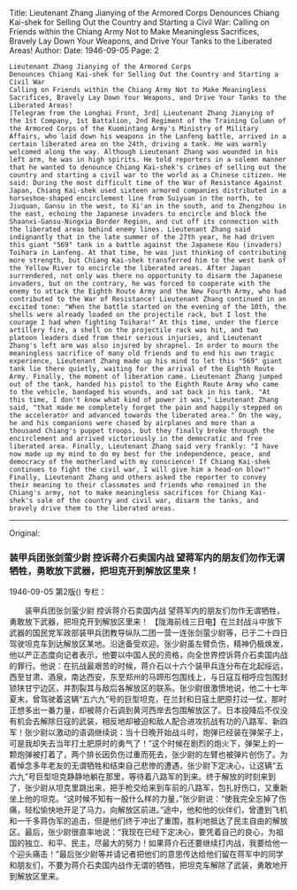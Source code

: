 Title: Lieutenant Zhang Jianying of the Armored Corps Denounces Chiang Kai-shek for Selling Out the Country and Starting a Civil War: Calling on Friends within the Chiang Army Not to Make Meaningless Sacrifices, Bravely Lay Down Your Weapons, and Drive Your Tanks to the Liberated Areas!
Author:
Date: 1946-09-05
Page: 2

    Lieutenant Zhang Jianying of the Armored Corps
    Denounces Chiang Kai-shek for Selling Out the Country and Starting a Civil War
    Calling on Friends within the Chiang Army Not to Make Meaningless Sacrifices, Bravely Lay Down Your Weapons, and Drive Your Tanks to the Liberated Areas!
    [Telegram from the Longhai Front, 3rd] Lieutenant Zhang Jianying of the 1st Company, 1st Battalion, 2nd Regiment of the Training Column of the Armored Corps of the Kuomintang Army's Ministry of Military Affairs, who laid down his weapons in the Lanfeng battle, arrived in a certain liberated area on the 24th, driving a tank. He was warmly welcomed along the way. Although Lieutenant Zhang was wounded in his left arm, he was in high spirits. He told reporters in a solemn manner that he wanted to denounce Chiang Kai-shek's crimes of selling out the country and starting a civil war to the world as a Chinese citizen. He said: During the most difficult time of the War of Resistance Against Japan, Chiang Kai-shek used sixteen armored companies distributed in a horseshoe-shaped encirclement line from Suiyuan in the north, to Jiuquan, Gansu in the west, to Xi'an in the south, and to Zhengzhou in the east, echoing the Japanese invaders to encircle and block the Shaanxi-Gansu-Ningxia Border Region, and cut off its connection with the liberated areas behind enemy lines. Lieutenant Zhang said indignantly that in the late summer of the 27th year, he had driven this giant "569" tank in a battle against the Japanese Kou (invaders) Toihara in Lanfeng. At that time, he was just thinking of contributing more strength, but Chiang Kai-shek transferred him to the west bank of the Yellow River to encircle the liberated areas. After Japan surrendered, not only was there no opportunity to disarm the Japanese invaders, but on the contrary, he was forced to cooperate with the enemy to attack the Eighth Route Army and the New Fourth Army, who had contributed to the War of Resistance! Lieutenant Zhang continued in an excited tone: "When the battle started on the evening of the 10th, the shells were already loaded on the projectile rack, but I lost the courage I had when fighting Toihara!" At this time, under the fierce artillery fire, a shell on the projectile rack was hit, and two platoon leaders died from their serious injuries, and Lieutenant Zhang's left arm was also injured by shrapnel. In order to mourn the meaningless sacrifice of many old friends and to end his own tragic experience, Lieutenant Zhang made up his mind to let this "569" giant tank lie there quietly, waiting for the arrival of the Eighth Route Army. Finally, the moment of liberation came. Lieutenant Zhang jumped out of the tank, handed his pistol to the Eighth Route Army who came to the vehicle, bandaged his wounds, and sat back in his tank. "At this time, I don't know what kind of power it was," Lieutenant Zhang said, "that made me completely forget the pain and happily stepped on the accelerator and advanced towards the liberated area." On the way, he and his companions were chased by airplanes and more than a thousand Chiang's puppet troops, but they finally broke through the encirclement and arrived victoriously in the democratic and free liberated area. Finally, Lieutenant Zhang said very frankly: "I have now made up my mind to do my best for the independence, peace, and democracy of the motherland with my conscience! If Chiang Kai-shek continues to fight the civil war, I will give him a head-on blow!" Finally, Lieutenant Zhang and others asked the reporter to convey their meaning to their classmates and friends who remained in the Chiang's army, not to make meaningless sacrifices for Chiang Kai-shek's sale of the country and civil war, disarm the tanks, and bravely drive them to the liberated areas.



<hr /> 

Original: 


### 装甲兵团张剑萤少尉  控诉蒋介石卖国内战  望蒋军内的朋友们勿作无谓牺牲，勇敢放下武器，把坦克开到解放区里来！

1946-09-05
第2版()
专栏：

　　装甲兵团张剑萤少尉
    控诉蒋介石卖国内战
    望蒋军内的朋友们勿作无谓牺牲，勇敢放下武器，把坦克开到解放区里来！
    【陇海前线三日电】在兰封战斗中放下武器的国民党军政部装甲兵团教导纵队二团一营一连张剑萤少尉等，已于二十四日驾驶坦克车到达解放区某地。沿途备受欢迎。张少尉虽左臂负伤，精神仍极焕发，他以严正态度向记者表示，他要以中国人民的资格，向全世界控诉蒋介石卖国内战的罪行。他说：在抗战最艰苦的时候，蒋介石以十六个装甲兵连分布在北起绥远，西至甘肃、酒泉，南达西安，东至郑州的马蹄形包围线上，与日寇互相呼应包围封锁陕甘宁边区，并割裂其与敌后各解放区的联系。张少尉很激愤地说，他二十七年夏末，曾驾驶着这辆“五六九”号的巨型坦克，在兰封和日寇土肥原打过一仗，那时正想多出一番力量，却被蒋介石调到黄河西岸去包围解放区了。日本投降后不仅没有机会去解除日寇的武装，相反地却被迫和敌人配合进攻抗战有功的八路军、新四军！张少尉以激动的语调继续说：当十日晚开始战斗时，炮弹已经装在弹架子上，可是我却失去当年打土肥原时的勇气了！”这个时候在剧烈的炮火下，弹架上的一颗炮弹被打着了，两个排长因负伤过重而死去，张少尉的左臂也被弹片创伤了。为着悼念多年老友的无谓牺牲和结束自己悲惨的遭遇，张少尉下定决心，让这辆“五六九”号巨型坦克静静地躺在那里，等待着八路军的到来。终于解放的时刻来到了，张少尉从坦克里跳出来，把手枪交给来到车前的八路军，包扎好伤口，又重新坐上他的坦克。“这时候不知有一股什么样的力量，”张少尉说：“使我完全忘掉了伤痛，轻松愉快地开足了马力，向解放区前进。”途中，他和他的伙伴们，曾遭到飞机和一千多蒋伪军的追击，但是他们终于冲出了重围，胜利地抵达了民主自由的解放区。最后，张少尉很直率地说：“我现在已经下定决心，要凭着自己的良心，为祖国的独立、和平、民主，尽最大的努力！如果蒋介石还要继续打内战，我要给他一个迎头痛击！”最后张少尉等并请记者把他们的意思传达给他们留在蒋军中的同学和朋友们，不要为蒋介石卖国内战作无谓的牺牲，把坦克车解除了武装，勇敢地开到解放区里来。
